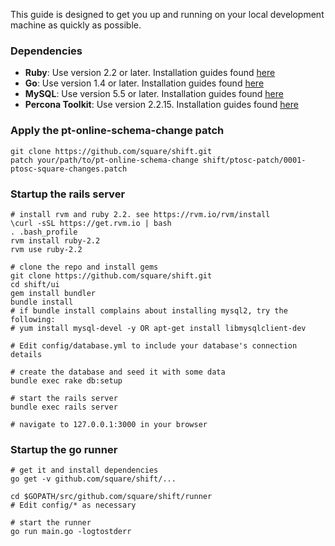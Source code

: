 This guide is designed to get you up and running on your local development machine as quickly as possible.

### Dependencies
* **Ruby**: Use version 2.2 or later. Installation guides found [here](https://www.ruby-lang.org/en/documentation/installation/)
* **Go**: Use version 1.4 or later. Installation guides found [here](https://golang.org/doc/install)
* **MySQL**: Use version 5.5 or later. Installation guides found [here](https://dev.mysql.com/downloads/installer/)
* **Percona Toolkit**: Use version 2.2.15. Installation guides found [here](https://www.percona.com/downloads/percona-toolkit/2.2.15/)

### Apply the pt-online-schema-change patch
```
git clone https://github.com/square/shift.git
patch your/path/to/pt-online-schema-change shift/ptosc-patch/0001-ptosc-square-changes.patch
```

### Startup the rails server
```
# install rvm and ruby 2.2. see https://rvm.io/rvm/install
\curl -sSL https://get.rvm.io | bash
. .bash_profile
rvm install ruby-2.2
rvm use ruby-2.2

# clone the repo and install gems
git clone https://github.com/square/shift.git
cd shift/ui
gem install bundler
bundle install
# if bundle install complains about installing mysql2, try the following:
# yum install mysql-devel -y OR apt-get install libmysqlclient-dev

# Edit config/database.yml to include your database's connection details

# create the database and seed it with some data
bundle exec rake db:setup

# start the rails server
bundle exec rails server

# navigate to 127.0.0.1:3000 in your browser
```

### Startup the go runner
```
# get it and install dependencies
go get -v github.com/square/shift/...

cd $GOPATH/src/github.com/square/shift/runner
# Edit config/* as necessary

# start the runner
go run main.go -logtostderr
```
